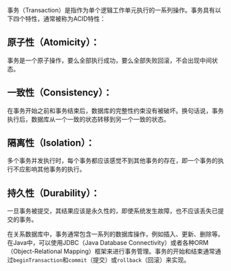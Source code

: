 事务（Transaction）是指作为单个逻辑工作单元执行的一系列操作。事务具有以下四个特性，通常被称为ACID特性：
## 原子性（Atomicity）：
事务是一个原子操作，要么全部执行成功，要么全部失败回滚，不会出现中间状态。
## 一致性（Consistency）：
在事务开始之前和事务结束后，数据库的完整性约束没有被破坏。换句话说，事务执行后，数据库从一个一致的状态转移到另一个一致的状态。
## 隔离性（Isolation）：
多个事务并发执行时，每个事务都应该感觉不到其他事务的存在，即一个事务的执行不应影响其他事务的执行。
## 持久性（Durability）：
一旦事务被提交，其结果应该是永久性的，即使系统发生故障，也不应该丢失已提交的事务。

在关系数据库中，事务通常包含一系列的数据库操作，例如插入、更新、删除等。在Java中，可以使用JDBC（Java Database Connectivity）或者各种ORM（Object-Relational Mapping）框架来进行事务管理。事务的开始和结束通常通过`beginTransaction`和`commit`（提交）或`rollback`（回滚）来实现。